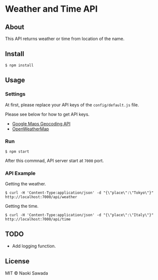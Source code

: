 # Weather and Time API

## About

This API returns weather or time from location of the name.

## Install  

```  
$ npm install  
```  

## Usage

### Settings

At first, please replace your API keys of the `config/default.js` file.  

Please see below for how to get API keys.  

* [Google Maps Geocoding API](https://developers.google.com/maps/documentation/geocoding/get-api-key)
* [OpenWeatherMap](https://openweathermap.org/appid)

### Run

```  
$ npm start  
```  

After this commnad, API server start at `7000` port.

### API Example

Getting the weather.

```  
$ curl -H 'Content-Type:application/json' -d "{\"place\":\"Tokyo\"}" http://localhost:7000/api/weather  
```  

Getting the time.

```  
$ curl -H 'Content-Type:application/json' -d "{\"place\":\"Italy\"}" http://localhost:7000/api/time  
```  

## TODO

* Add logging function.

## License

MIT &copy; Naoki Sawada
